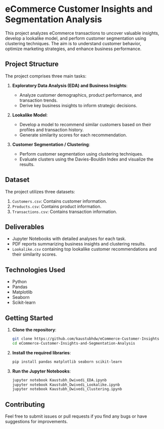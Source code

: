 # eCommerce Customer Insights and Segmentation Analysis

This project analyzes eCommerce transactions to uncover valuable insights, develop a lookalike model, and perform customer segmentation using clustering techniques. The aim is to understand customer behavior, optimize marketing strategies, and enhance business performance.

## Project Structure

The project comprises three main tasks:

1. **Exploratory Data Analysis (EDA) and Business Insights**:
   - Analyze customer demographics, product performance, and transaction trends.
   - Derive key business insights to inform strategic decisions.

2. **Lookalike Model**:
   - Develop a model to recommend similar customers based on their profiles and transaction history.
   - Generate similarity scores for each recommendation.

3. **Customer Segmentation / Clustering**:
   - Perform customer segmentation using clustering techniques.
   - Evaluate clusters using the Davies-Bouldin Index and visualize the results.

## Dataset

The project utilizes three datasets:

1. `Customers.csv`: Contains customer information.
2. `Products.csv`: Contains product information.
3. `Transactions.csv`: Contains transaction information.

## Deliverables

- Jupyter Notebooks with detailed analyses for each task.
- PDF reports summarizing business insights and clustering results.
- `Lookalike.csv` containing top lookalike customer recommendations and their similarity scores.

## Technologies Used

- Python
- Pandas
- Matplotlib
- Seaborn
- Scikit-learn

## Getting Started

1. **Clone the repository**:

   ```sh
   git clone https://github.com/kaustubhdw/eCommerce-Customer-Insights-and-Segmentation-Analysis.git
   cd eCommerce-Customer-Insights-and-Segmentation-Analysis
   ```

2. **Install the required libraries**:

   ```sh
   pip install pandas matplotlib seaborn scikit-learn
   ```

3. **Run the Jupyter Notebooks**:

   ```sh
   jupyter notebook Kaustubh_Dwivedi_EDA.ipynb
   jupyter notebook Kaustubh_Dwivedi_Lookalike.ipynb
   jupyter notebook Kaustubh_Dwivedi_Clustering.ipynb
   ```



## Contributing

Feel free to submit issues or pull requests if you find any bugs or have suggestions for improvements.

